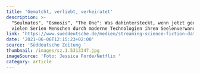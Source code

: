 ```yaml
---
title: 'Gematcht, verliebt, verheiratet'
description: >-
  "Soulmates", "Osmosis", "The One": Was dahintersteckt, wenn jetzt gerade in
  vielen Serien Menschen durch moderne Technologien ihren Seelenverwandten suche
link: 'https://www.sueddeutsche.de/medien/streaming-science-fiction-dating-1.5313345'
date: '2021-06-06T12:15:23+02:00'
source: 'Süddeutsche Zeitung '
thumbnail: /images/sz.1.5313347.jpg
imageSource: 'Foto: Jessica Forde/Netflix '
category: article
---
```


